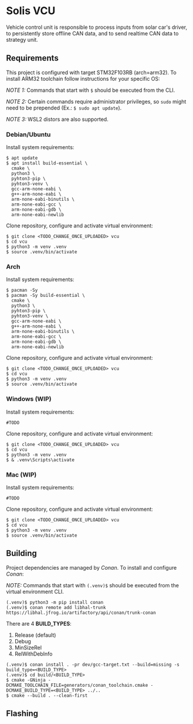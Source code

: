 # Solis VCU

Vehicle control unit is responsible to process inputs from solar car's driver, to persistently store offline CAN data, and to send realtime CAN data to strategy unit.

## Requirements

This project is configured with target STM32F103RB (arch=arm32). To install ARM32 toolchain follow instructions for your specific OS:

_NOTE 1:_ Commands that start with `$` should be executed from the CLI.

_NOTE 2:_ Certain commands require administrator privileges, so `sudo` might need to be prepended (Ex.: `$ sudo apt update`).

_NOTE 3:_ WSL2 distors are also supported.

### Debian/Ubuntu

Install system requirements:

```
$ apt update
$ apt install build-essential \
  cmake \
  python3 \
  pyhton3-pip \
  pyhton3-venv \
  gcc-arm-none-eabi \
  g++-arm-none-eabi \
  arm-none-eabi-binutils \
  arm-none-eabi-gcc \
  arm-none-eabi-gdb \
  arm-none-eabi-newlib
```

Clone repository, configure and activate virtual environment:

```
$ git clone <TODO_CHANGE_ONCE_UPLOADED> vcu
$ cd vcu
$ python3 -m venv .venv
$ source .venv/bin/activate
```

### Arch

Install system requirements:

```
$ pacman -Sy
$ pacman -Sy build-essential \
  cmake \
  python3 \
  pyhton3-pip \
  pyhton3-venv \
  gcc-arm-none-eabi \
  g++-arm-none-eabi \
  arm-none-eabi-binutils \
  arm-none-eabi-gcc \
  arm-none-eabi-gdb \
  arm-none-eabi-newlib
```

Clone repository, configure and activate virtual environment:

```
$ git clone <TODO_CHANGE_ONCE_UPLOADED> vcu
$ cd vcu
$ python3 -m venv .venv
$ source .venv/bin/activate
```

### Windows (WIP)

Install system requirements:

```
#TODO
```

Clone repository, configure and activate virtual environment:

```
$ git clone <TODO_CHANGE_ONCE_UPLOADED> vcu
$ cd vcu
$ python3 -m venv .venv
$ & .venv\Scripts\activate
```

### Mac (WIP)

Install system requirements:

```
#TODO
```

Clone repository, configure and activate virtual environment:

```
$ git clone <TODO_CHANGE_ONCE_UPLOADED> vcu
$ cd vcu
$ python3 -m venv .venv
$ source .venv/bin/activate
```

## Building

Project dependencies are managed by _Conan_. To install and configure _Conan_:

_NOTE:_ Commands that start with `(.venv)$` should be executed from the virtual environment CLI.

```
(.venv)$ python3 -m pip install conan
(.venv)$ conan remote add libhal-trunk https://libhal.jfrog.io/artifactory/api/conan/trunk-conan
```

There are 4 __BUILD_TYPES__: 
1. Release (default)
2. Debug
3. MinSizeRel
4. RelWithDebInfo

```
(.venv)$ conan install . -pr dev/gcc-target.txt --build=missing -s build_type=<BUILD_TYPE>
(.venv)$ cd build/<BUILD_TYPE>
$ cmake -GNinja -DCMAKE_TOOLCHAIN_FILE=generators/conan_toolchain.cmake -DCMAKE_BUILD_TYPE=<BUILD_TYPE> ../..
$ cmake --build . --clean-first
```

## Flashing
